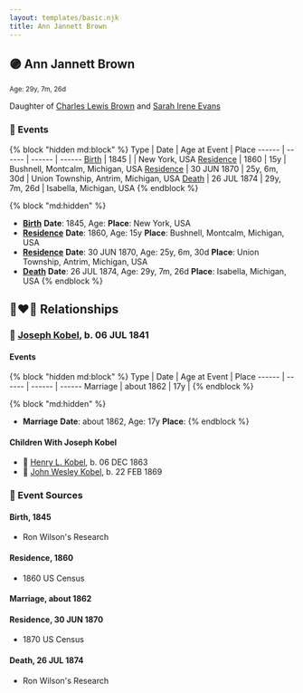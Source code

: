 ```yaml
---
layout: templates/basic.njk
title: Ann Jannett Brown
---
```

## 🟣 Ann Jannett Brown
<small>Age: 29y, 7m, 26d</small>

Daughter of [Charles Lewis Brown](/people/7/70538697) and [Sarah Irene Evans](/people/4/47294572)

### 📆 Events

{% block "hidden md:block" %}
Type | Date | Age at Event | Place
------ | ------ | ------ | ------
[Birth](#event-event-3) | 1845 |  | New York, USA
[Residence](#event-event-0) | 1860 | 15y | Bushnell, Montcalm, Michigan, USA
[Residence](#event-event-1) | 30 JUN 1870 | 25y, 6m, 30d | Union Township, Antrim, Michigan, USA
[Death](#event-event-6) | 26 JUL 1874 | 29y, 7m, 26d | Isabella, Michigan, USA
{% endblock %}

{% block "md:hidden" %}
- **[Birth](#event-event-3)**
**Date**: 1845, Age:
**Place**: New York, USA
- **[Residence](#event-event-0)**
**Date**: 1860, Age: 15y
**Place**: Bushnell, Montcalm, Michigan, USA
- **[Residence](#event-event-1)**
**Date**: 30 JUN 1870, Age: 25y, 6m, 30d
**Place**: Union Township, Antrim, Michigan, USA
- **[Death](#event-event-6)**
**Date**: 26 JUL 1874, Age: 29y, 7m, 26d
**Place**: Isabella, Michigan, USA
{% endblock %}

## 👩‍❤️‍👨 Relationships

### 🔵 [Joseph Kobel](/people/4/44694656), b. 06 JUL 1841

#### Events

{% block "hidden md:block" %}
Type | Date | Age at Event | Place
------ | ------ | ------ | ------
Marriage | about 1862 | 17y |
{% endblock %}

{% block "md:hidden" %}
- **Marriage**
**Date**: about 1862, Age: 17y
**Place**:
{% endblock %}

#### Children With Joseph Kobel
* 🔵 [Henry L. Kobel](/people/6/66319774), b. 06 DEC 1863
* 🔵 [John Wesley Kobel](/people/2/24649136), b. 22 FEB 1869
### 📰 Event Sources

#### <a id="event-event-3"></a> Birth, 1845
* Ron Wilson's Research

#### <a id="event-event-0"></a> Residence, 1860
* 1860 US Census

#### <a id="event-family-0-event-0"></a> Marriage, about 1862

#### <a id="event-event-1"></a> Residence, 30 JUN 1870
* 1870 US Census
#### <a id="event-event-6"></a> Death, 26 JUL 1874
* Ron Wilson's Research
